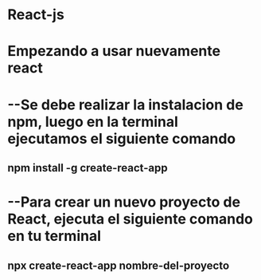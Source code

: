 # React-js
# Empezando a usar nuevamente react
# --Se debe realizar la instalacion de npm, luego en la terminal ejecutamos el siguiente comando 
## npm install -g create-react-app
# --Para crear un nuevo proyecto de React, ejecuta el siguiente comando en tu terminal
## npx create-react-app nombre-del-proyecto
